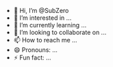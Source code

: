 - 👋 Hi, I’m @SubZero
- 👀 I’m interested in ...
- 🌱 I’m currently learning ...
- 💞️ I’m looking to collaborate on ...
- 📫 How to reach me ...
- 😄 Pronouns: ...
- ⚡ Fun fact: ...

<!---
SabeloBrian/SabeloBrian is a ✨ special ✨ repository because its `README.md` (this file) appears on your GitHub profile.
You can click the Preview link to take a look at your changes.
--->
